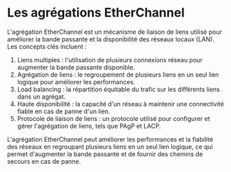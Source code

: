 # Les agrégations EtherChannel

L'agrégation EtherChannel est un mécanisme de liaison de liens utilisé pour améliorer la bande passante et la disponibilité des réseaux locaux (LAN). Les concepts clés incluent :

1. Liens multiples : l'utilisation de plusieurs connexions réseau pour augmenter la bande passante disponible.
2. Agrégation de liens : le regroupement de plusieurs liens en un seul lien logique pour améliorer les performances.
3. Load balancing : la répartition équitable du trafic sur les différents liens dans un agrégat.
4. Haute disponibilité : la capacité d'un réseau à maintenir une connectivité fiable en cas de panne d'un lien.
5. Protocole de liaison de liens : un protocole utilisé pour configurer et gérer l'agrégation de liens, tels que PAgP et LACP.

L'agrégation EtherChannel peut améliorer les performances et la fiabilité des réseaux en regroupant plusieurs liens en un seul lien logique, ce qui permet d'augmenter la bande passante et de fournir des chemins de secours en cas de panne.
